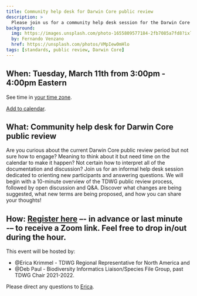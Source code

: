 ```yaml
---
title: Community help desk for Darwin Core public review
description: >
  Please join us for a community help desk session for the Darwin Core public review!
background:
  img: https://images.unsplash.com/photo-1655809577184-2fb7085a7fd8?ixlib=rb-4.0.3&ixid=MnwxMjA3fDB8MHxwaG90by1wYWdlfHx8fGVufDB8fHx8&auto=format&fit=crop&w=2970&q=80
  by: Fernando Venzano
  href: https://unsplash.com/photos/VMpIew0mHlo
tags: [standards, public review, Darwin Core]
---
```


## When: Tuesday, March 11th from 3:00pm - 4:00pm Eastern

See time in [your time zone](https://www.timeanddate.com/worldclock/fixedtime.html?p1=1440&iso=20250311T19&msg=Community%20help%20desk%20for%20Darwin%20Core%20public%20review&ah=1&sort=1).

[Add to calendar](https://www.timeanddate.com/scripts/ics.php?type=utc&p1=1440&iso=20250311T19&ah=1&msg=Community%20help%20desk%20for%20Darwin%20Core%20public%20review).

## What: Community help desk for Darwin Core public review

Are you curious about the current Darwin Core public review period but not sure how to engage? Meaning to think about it but need time on the calendar to make it happen? Not certain how to interpret all of the documentation and discussion? Join us for an informal help desk session dedicated to orienting new participants and answering questions. We will begin with a 10-minute overview of the TDWG public review process, followed by open discussion and Q&A. Discover what changes are being suggested, what new terms are being proposed, and how you can share your thoughts!

## How: [Register here](https://us06web.zoom.us/meeting/register/GYBJUs8MTFqxfTHOs6Wabw) –- in advance or last minute -– to receive a Zoom link. Feel free to drop in/out during the hour.

This event will be hosted by: 

+ @Erica Krimmel - TDWG Regional Representative for North America and 
+ @Deb Paul - Biodiversity Informatics Liaison/Species File Group, past TDWG Chair 2021-2022.

Please direct any questions to [Erica](mailto:ekrimmel@gmail.com).

